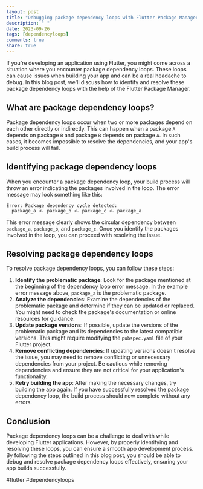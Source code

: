 ```yaml
---
layout: post
title: "Debugging package dependency loops with Flutter Package Manager"
description: " "
date: 2023-09-26
tags: [dependencyloops]
comments: true
share: true
---
```


If you're developing an application using Flutter, you might come across a situation where you encounter package dependency loops. These loops can cause issues when building your app and can be a real headache to debug. In this blog post, we'll discuss how to identify and resolve these package dependency loops with the help of the Flutter Package Manager.

## What are package dependency loops?

Package dependency loops occur when two or more packages depend on each other directly or indirectly. This can happen when a package `A` depends on package `B` and package `B` depends on package `A`. In such cases, it becomes impossible to resolve the dependencies, and your app's build process will fail.

## Identifying package dependency loops

When you encounter a package dependency loop, your build process will throw an error indicating the packages involved in the loop. The error message may look something like this:

```
Error: Package dependency cycle detected: 
  package_a <- package_b <- package_c <- package_a
```

This error message clearly shows the circular dependency between `package_a`, `package_b`, and `package_c`. Once you identify the packages involved in the loop, you can proceed with resolving the issue.

## Resolving package dependency loops

To resolve package dependency loops, you can follow these steps:

1. **Identify the problematic package**: Look for the package mentioned at the beginning of the dependency loop error message. In the example error message above, `package_a` is the problematic package.
2. **Analyze the dependencies**: Examine the dependencies of the problematic package and determine if they can be updated or replaced. You might need to check the package's documentation or online resources for guidance.
3. **Update package versions**: If possible, update the versions of the problematic package and its dependencies to the latest compatible versions. This might require modifying the `pubspec.yaml` file of your Flutter project.
4. **Remove conflicting dependencies**: If updating versions doesn't resolve the issue, you may need to remove conflicting or unnecessary dependencies from your project. Be cautious while removing dependencies and ensure they are not critical for your application's functionality.
5. **Retry building the app**: After making the necessary changes, try building the app again. If you have successfully resolved the package dependency loop, the build process should now complete without any errors.

## Conclusion

Package dependency loops can be a challenge to deal with while developing Flutter applications. However, by properly identifying and resolving these loops, you can ensure a smooth app development process. By following the steps outlined in this blog post, you should be able to debug and resolve package dependency loops effectively, ensuring your app builds successfully.

#flutter #dependencyloops